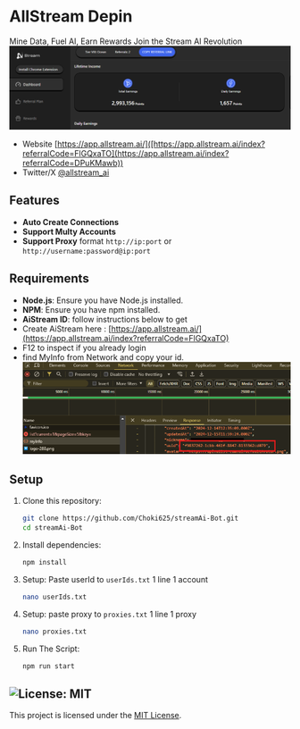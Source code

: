 # AllStream Depin
Mine Data, Fuel AI, Earn Rewards Join the Stream AI Revolution
![alt text](image-2.png)

- Website [https://app.allstream.ai/]([https://app.allstream.ai/index?referralCode=FlGQxaTO](https://app.allstream.ai/index?referralCode=DPuKMawb))
- Twitter/X [@allstream_ai](https://x.com/allstream_ai)

## Features

- **Auto Create Connections**
- **Support Multy Accounts**
- **Support Proxy** format `http://ip:port` or `http://username:password@ip:port`

## Requirements

- **Node.js**: Ensure you have Node.js installed.
- **NPM**: Ensure you have npm installed.
- **AiStream ID**: follow instructions below to get
- Create AiStream here : [https://app.allstream.ai/](https://app.allstream.ai/index?referralCode=FlGQxaTO)
- F12 to inspect if you already login
- find MyInfo from Network and copy your id.
   ![uid](image-1.png)


## Setup

1. Clone this repository:
   ```bash
   git clone https://github.com/Choki625/streamAi-Bot.git
   cd streamAi-Bot
   ```
2. Install dependencies:
   ```bash
   npm install
   ```
3. Setup: Paste userId to `userIds.txt` 1 line 1 account
   ```bash
   nano userIds.txt
   ```
4. Setup: paste proxy to `proxies.txt` 1 line 1 proxy
   ```bash
   nano proxies.txt
   ```
5. Run The Script:
   ```bash
   npm run start
   ```


## ![License: MIT](https://img.shields.io/badge/License-MIT-yellow.svg)

This project is licensed under the [MIT License](LICENSE).






